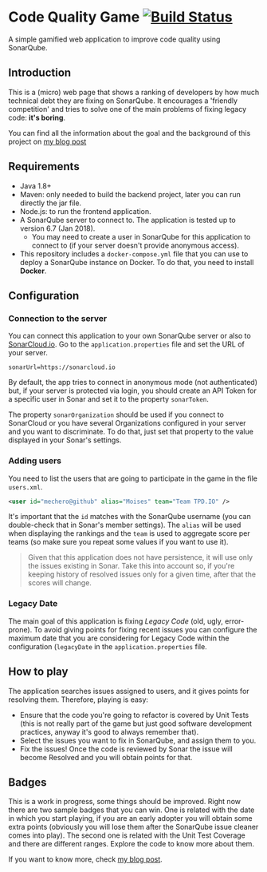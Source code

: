 # Code Quality Game [![Build Status](https://travis-ci.org/mechero/code-quality-game.svg?branch=master)](https://travis-ci.org/mechero/code-quality-game)

A simple gamified web application to improve code quality using SonarQube.

## Introduction

This is a (micro) web page that shows a ranking of developers by how much technical debt they are fixing on SonarQube. It encourages a 'friendly competition' and tries to solve one of the main problems of fixing legacy code: **it's boring**.

You can find all the information about the goal and the background of this project on [my blog post](https://thepracticaldeveloper.com/2015/06/23/a-gamification-experiment-with-sonarqube/)

## Requirements

* Java 1.8+
* Maven: only needed to build the backend project, later you can run directly the jar file.
* Node.js: to run the frontend application.
* A SonarQube server to connect to. The application is tested up to version 6.7 (Jan 2018).
  * You may need to create a user in SonarQube for this application to connect to (if your server doesn't provide anonymous access).
* This repository includes a `docker-compose.yml` file that you can use to deploy a SonarQube instance on Docker. To do that, you need to install **Docker**.

## Configuration

### Connection to the server

You can connect this application to your own SonarQube server or also to [SonarCloud.io](https://sonarcloud.io). Go to the `application.properties` file and set the URL of your server.

```
sonarUrl=https://sonarcloud.io
```

By default, the app tries to connect in anonymous mode (not authenticated) but, if your server is protected via login, you should create an API Token for a specific user in Sonar and set it to the property `sonarToken`.

The property `sonarOrganization` should be used if you connect to SonarCloud or you have several Organizations configured in your server and you want to discriminate. To do that, just set that property to the value displayed in your Sonar's settings.

### Adding users

You need to list the users that are going to participate in the game in the file `users.xml`.

```xml
<user id="mechero@github" alias="Moises" team="Team TPD.IO" />
```

It's important that the `id` matches with the SonarQube username (you can double-check that in Sonar's member settings). The `alias` will be used when displaying the rankings and the `team` is used to aggregate score per teams (so make sure you repeat some values if you want to use it).

> Given that this application does not have persistence, it will use only the issues existing in Sonar. Take this into account so, if you're keeping history of resolved issues only for a given time, after that the scores will change.

### Legacy Date

The main goal of this application is fixing *Legacy Code* (old, ugly, error-prone). To avoid giving points for fixing recent issues you can configure the maximum date that you are considering for Legacy Code within the configuration (`legacyDate` in the `application.properties` file.

## How to play

The application searches issues assigned to users, and it gives points for resolving them. Therefore, playing is easy:

* Ensure that the code you're going to refactor is covered by Unit Tests (this is not really part of the game but just good software development practices, anyway it's good to always remember that).
* Select the issues you want to fix in SonarQube, and assign them to you.
* Fix the issues! Once the code is reviewed by Sonar the issue will become Resolved and you will obtain points for that.

## Badges

This is a work in progress, some things should be improved. Right now there are two sample badges that you can win. One is related with the date in which you start playing, if you are an early adopter you will obtain some extra points (obviously you will lose them after the SonarQube issue cleaner comes into play). The second one is related with the Unit Test Coverage and there are different ranges. Explore the code to know more about them.

If you want to know more, check [my blog post](https://thepracticaldeveloper.com/2015/06/23/a-gamification-experiment-with-sonarqube/).
